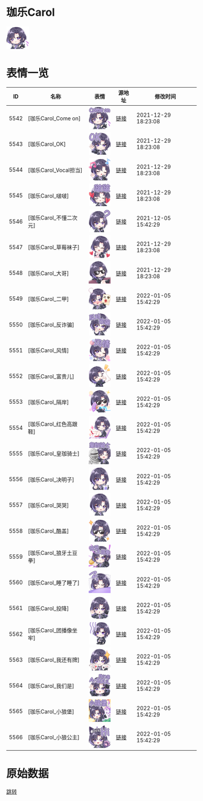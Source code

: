 # 珈乐Carol

<img src="./cover.png" height="60" alt="cover" />

# 表情一览

|ID|名称|表情|源地址|修改时间|
|----|----|----|----|----|
|5542|[珈乐Carol_Come on]|<img src="./pic/005542_%5B珈乐Carol_Come on%5D.png" height="60" alt="Come on"/>|[链接](http://i0.hdslb.com/bfs/emote/253a0f64638220554e2fa69c1d229a6f37808c02.png)|2021-12-29 18:23:08|
|5543|[珈乐Carol_OK]|<img src="./pic/005543_%5B珈乐Carol_OK%5D.png" height="60" alt="OK"/>|[链接](http://i0.hdslb.com/bfs/emote/dfab74714b44fb7edcc093a1afb3454d9b121dab.png)|2021-12-29 18:23:08|
|5544|[珈乐Carol_Vocal担当]|<img src="./pic/005544_%5B珈乐Carol_Vocal担当%5D.png" height="60" alt="Vocal担当"/>|[链接](http://i0.hdslb.com/bfs/emote/d0a8e8a3f7d3e44ceb1580da07ecc5884509001c.png)|2021-12-29 18:23:08|
|5545|[珈乐Carol_啵啵]|<img src="./pic/005545_%5B珈乐Carol_啵啵%5D.png" height="60" alt="啵啵"/>|[链接](http://i0.hdslb.com/bfs/emote/4022f02c8bb1ae3885fb518df3f5594596f075cd.png)|2021-12-29 18:23:08|
|5546|[珈乐Carol_不懂二次元]|<img src="./pic/005546_%5B珈乐Carol_不懂二次元%5D.png" height="60" alt="不懂二次元"/>|[链接](http://i0.hdslb.com/bfs/emote/0f80b644fa2657d7c61fe22519bdd14ecd955288.png)|2021-12-05 15:42:29|
|5547|[珈乐Carol_草莓袜子]|<img src="./pic/005547_%5B珈乐Carol_草莓袜子%5D.png" height="60" alt="草莓袜子"/>|[链接](http://i0.hdslb.com/bfs/emote/b78f048d1bfe593f728045281a7d0102c113ca85.png)|2021-12-29 18:23:08|
|5548|[珈乐Carol_大哥]|<img src="./pic/005548_%5B珈乐Carol_大哥%5D.png" height="60" alt="大哥"/>|[链接](http://i0.hdslb.com/bfs/emote/6b48bdf881c69cacbc714df875e290e9ec51de1e.png)|2021-12-29 18:23:08|
|5549|[珈乐Carol_二甲]|<img src="./pic/005549_%5B珈乐Carol_二甲%5D.png" height="60" alt="二甲"/>|[链接](http://i0.hdslb.com/bfs/emote/ded634bdf7e41046aeebc02efc9effab4ca2d4fe.png)|2022-01-05 15:42:29|
|5550|[珈乐Carol_反诈骗]|<img src="./pic/005550_%5B珈乐Carol_反诈骗%5D.png" height="60" alt="反诈骗"/>|[链接](http://i0.hdslb.com/bfs/emote/93f0cdb8d0a846fcc449b055564f374d59148677.png)|2022-01-05 15:42:29|
|5551|[珈乐Carol_风情]|<img src="./pic/005551_%5B珈乐Carol_风情%5D.png" height="60" alt="风情"/>|[链接](http://i0.hdslb.com/bfs/emote/ebd89a6a74bfb19d9db5d85cea06c2584d87e3cd.png)|2022-01-05 15:42:29|
|5552|[珈乐Carol_富贵儿]|<img src="./pic/005552_%5B珈乐Carol_富贵儿%5D.png" height="60" alt="富贵儿"/>|[链接](http://i0.hdslb.com/bfs/emote/b727f81e774207fc726b82843767af45f5ebafe7.png)|2022-01-05 15:42:29|
|5553|[珈乐Carol_隔岸]|<img src="./pic/005553_%5B珈乐Carol_隔岸%5D.png" height="60" alt="隔岸"/>|[链接](http://i0.hdslb.com/bfs/emote/34c0026b9597beee7c99bc480404e335bf3644d7.png)|2022-01-05 15:42:29|
|5554|[珈乐Carol_红色高跟鞋]|<img src="./pic/005554_%5B珈乐Carol_红色高跟鞋%5D.png" height="60" alt="红色高跟鞋"/>|[链接](http://i0.hdslb.com/bfs/emote/d9c72a9c8b975ade4cefc3576359f7f395a1ff5e.png)|2022-01-05 15:42:29|
|5555|[珈乐Carol_皇珈骑士]|<img src="./pic/005555_%5B珈乐Carol_皇珈骑士%5D.png" height="60" alt="皇珈骑士"/>|[链接](http://i0.hdslb.com/bfs/emote/483a9510e9aab7d70a9ccd01f08d919a1dc2ee0d.png)|2022-01-05 15:42:29|
|5556|[珈乐Carol_决明子]|<img src="./pic/005556_%5B珈乐Carol_决明子%5D.png" height="60" alt="决明子"/>|[链接](http://i0.hdslb.com/bfs/emote/c9f83b57499c2252c0330aa8ed9de2fb9fc8f48e.png)|2022-01-05 15:42:29|
|5557|[珈乐Carol_哭哭]|<img src="./pic/005557_%5B珈乐Carol_哭哭%5D.png" height="60" alt="哭哭"/>|[链接](http://i0.hdslb.com/bfs/emote/02a6118869e103a49de119eea1f2d3cad0b2f3ff.png)|2022-01-05 15:42:29|
|5558|[珈乐Carol_酷盖]|<img src="./pic/005558_%5B珈乐Carol_酷盖%5D.png" height="60" alt="酷盖"/>|[链接](http://i0.hdslb.com/bfs/emote/69734fc2ffd05db744a742121888a3315f5f8533.png)|2022-01-05 15:42:29|
|5559|[珈乐Carol_狼牙土豆拳]|<img src="./pic/005559_%5B珈乐Carol_狼牙土豆拳%5D.png" height="60" alt="狼牙土豆拳"/>|[链接](http://i0.hdslb.com/bfs/emote/86ad388d0dc48bc2379c66d01fc26af13d1fed44.png)|2022-01-05 15:42:29|
|5560|[珈乐Carol_睡了睡了]|<img src="./pic/005560_%5B珈乐Carol_睡了睡了%5D.png" height="60" alt="睡了睡了"/>|[链接](http://i0.hdslb.com/bfs/emote/9dfca9d12f6eef0e65710afd28e1b2b0715e0d66.png)|2022-01-05 15:42:29|
|5561|[珈乐Carol_投降]|<img src="./pic/005561_%5B珈乐Carol_投降%5D.png" height="60" alt="投降"/>|[链接](http://i0.hdslb.com/bfs/emote/9ebfd28799e14b0cf7513404d209f2d157e2db85.png)|2022-01-05 15:42:29|
|5562|[珈乐Carol_团播像坐牢]|<img src="./pic/005562_%5B珈乐Carol_团播像坐牢%5D.png" height="60" alt="团播像坐牢"/>|[链接](http://i0.hdslb.com/bfs/emote/3a03b47ad200384d06918d76376f5192b7d9099d.png)|2022-01-05 15:42:29|
|5563|[珈乐Carol_我还有牌]|<img src="./pic/005563_%5B珈乐Carol_我还有牌%5D.png" height="60" alt="我还有牌"/>|[链接](http://i0.hdslb.com/bfs/emote/0e4357e1f05b5233b2823fea14114f005032dfd4.png)|2022-01-05 15:42:29|
|5564|[珈乐Carol_我们是]|<img src="./pic/005564_%5B珈乐Carol_我们是%5D.png" height="60" alt="我们是"/>|[链接](http://i0.hdslb.com/bfs/emote/643f027e3d5f7120ae68f0508981966e36cc5011.png)|2022-01-05 15:42:29|
|5565|[珈乐Carol_小狼堡]|<img src="./pic/005565_%5B珈乐Carol_小狼堡%5D.png" height="60" alt="小狼堡"/>|[链接](http://i0.hdslb.com/bfs/emote/07e35a7a220734aa7a75bb4484c33ea0f36c1f30.png)|2022-01-05 15:42:29|
|5566|[珈乐Carol_小狼公主]|<img src="./pic/005566_%5B珈乐Carol_小狼公主%5D.png" height="60" alt="小狼公主"/>|[链接](http://i0.hdslb.com/bfs/emote/2396821dee0bc52228a98b96e135f50ad8d43509.png)|2022-01-05 15:42:29|

# 原始数据

[跳转](./raw.json)

